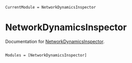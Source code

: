 ```@meta
CurrentModule = NetworkDynamicsInspector
```

# NetworkDynamicsInspector

Documentation for [NetworkDynamicsInspector](https://github.com/hexaeder/NetworkDynamicsInspector.jl).

```@index
```

```@autodocs
Modules = [NetworkDynamicsInspector]
```
